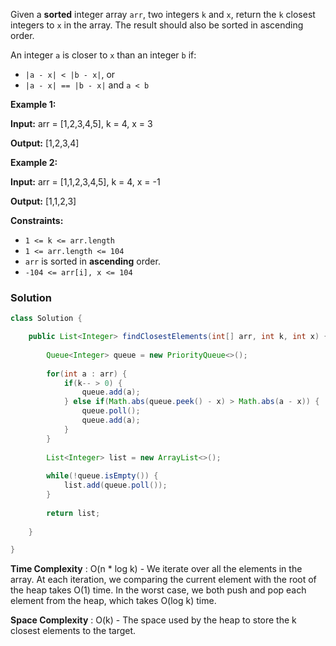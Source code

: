 
Given a **sorted** integer array `arr`, two integers `k` and `x`, return the `k` closest integers to `x` in the array. The result should also be sorted in ascending order.

An integer `a` is closer to `x` than an integer `b` if:

- `|a - x| < |b - x|`, or
- `|a - x| == |b - x|` and `a < b`

**Example 1:**

**Input:** arr = [1,2,3,4,5], k = 4, x = 3

**Output:** [1,2,3,4]

**Example 2:**

**Input:** arr = [1,1,2,3,4,5], k = 4, x = -1

**Output:** [1,1,2,3]

**Constraints:**

- `1 <= k <= arr.length`
- `1 <= arr.length <= 104`
- `arr` is sorted in **ascending** order.
- `-104 <= arr[i], x <= 104`

### Solution

```java
class Solution {

	public List<Integer> findClosestElements(int[] arr, int k, int x) {
	
		Queue<Integer> queue = new PriorityQueue<>();
		
		for(int a : arr) {
			if(k-- > 0) {
				queue.add(a);
			} else if(Math.abs(queue.peek() - x) > Math.abs(a - x)) {
				queue.poll();
				queue.add(a);
			}
		}
		
		List<Integer> list = new ArrayList<>();
		
		while(!queue.isEmpty()) {
			list.add(queue.poll());
		}
		
		return list;
	
	}

}
```

**Time Complexity** : O(n * log k) -  We iterate over all the elements in the array. At each iteration, we comparing the current element with the root of the heap takes O(1) time. In the worst case, we both push and pop each element from the heap, which takes O(log k) time.

**Space Complexity** : O(k) - The space used by the heap to store the k closest elements to the target.